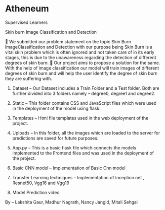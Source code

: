 # Atheneum

Supervised Learners

Skin burn Image Classification and Detection


	We submitted our problem statement on the topic Skin Burn ImageClassification and Detection with our purpose being Skin Burn is a vital skin problem which is often ignored and not taken care of in its early stages, this is due to the unawareness regarding the detection of different degrees of skin burn. 
	Our project aims to propose a solution for the same. With the help of image classification our model will train images of different degrees of skin burn and will help the user identify the degree of skin burn they are suffering with. 

1)	Dataset – Our Dataset includes a Train Folder and a Test folder. Both are further divided into 3 folders namely – degree0, degree1 and degree2. 

2)	Static – This folder contains CSS and JavaScript files which were used in the deployment of the model using flask.


3)	Templates –  Html file templates used in the web deployment of the project.

4)	Uploads – In this folder, all the images which are loaded to the server for predictions are saved for future purposes. 


5)	App.py –  This is a basic flask file which connects the models implemented to the Frontend files and was used in the deployment of the project.  

6)	Basic CNN model – Implementation of Basic Cnn model 


7)	Transfer Learning techniques – Implementation of Inception net , Resnet50, Vgg16 and  Vgg19

8)	Model Prediction video



By – Lakshita Gaur, Madhur Nagrath, Nancy Jangid, Mitali Sehgal 
